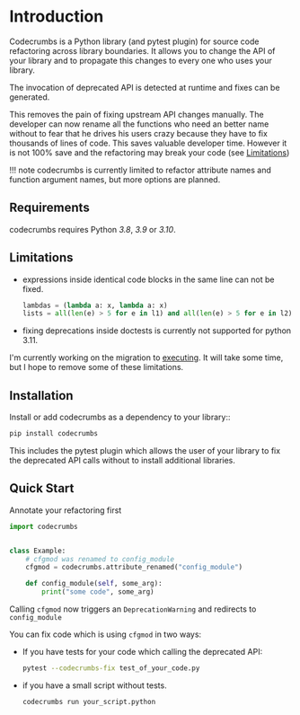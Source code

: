 
# Introduction

Codecrumbs is a Python library (and pytest plugin) for source code refactoring across library boundaries.
It allows you to change the API of your library and to propagate this changes to every one who uses your library.

The invocation of deprecated API is detected at runtime and fixes can be generated.

This removes the pain of fixing upstream API changes manually.
The developer can now rename all the functions who need an better name without to fear that he drives his users crazy because they have to fix thousands of lines of code.
This saves valuable developer time.
However it is not 100% save and the refactoring may break your code (see [Limitations](#Limitations))


!!! note
    codecrumbs is currently limited to refactor attribute names and function argument names,
    but more options are planned.

## Requirements

codecrumbs requires Python *3.8*, *3.9* or *3.10*.

## Limitations

* expressions inside identical code blocks in the same line can not be fixed.
    ```python
    lambdas = (lambda a: x, lambda a: x)
    lists = all(len(e) > 5 for e in l1) and all(len(e) > 5 for e in l2)
    ```

* fixing deprecations inside doctests is currently not supported for python 3.11.

I'm currently working on the migration to [executing](https://github.com/alexmojaki/executing).
It will take some time, but I hope to remove some of these limitations.

## Installation

Install or add codecrumbs as a dependency to your library::

```bash
pip install codecrumbs
```

This includes the pytest plugin which allows the user of your library to
fix the deprecated API calls without to install additional libraries.


## Quick Start

Annotate your refactoring first

```python
import codecrumbs


class Example:
    # cfgmod was renamed to config_module
    cfgmod = codecrumbs.attribute_renamed("config_module")

    def config_module(self, some_arg):
        print("some code", some_arg)
```


Calling `cfgmod` now triggers an `DeprecationWarning` and redirects to `config_module`


You can fix code which is using `cfgmod` in two ways:

* If you have tests for your code which calling the deprecated API:

    ```bash
    pytest --codecrumbs-fix test_of_your_code.py
    ```

* if you have a small script without tests.

    ```bash
    codecrumbs run your_script.python
    ```
